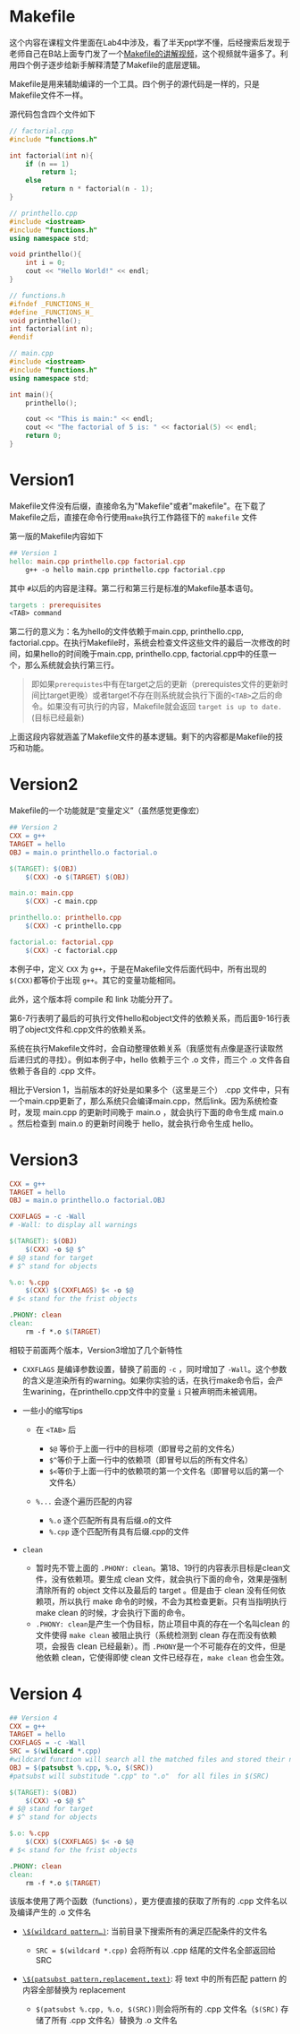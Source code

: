 # Makefile

这个内容在课程文件里面在Lab4中涉及，看了半天ppt学不懂，后经搜索后发现于老师自己在B站上面专门发了一个[Makefile的讲解视频](https://www.bilibili.com/video/BV188411L7d2/?spm_id_from=333.337.search-card.all.click&vd_source=e83f6243963f730d4d2994d23f588a9d)，这个视频就牛逼多了。利用四个例子逐步给新手解释清楚了Makefile的底层逻辑。

Makefile是用来辅助编译的一个工具。四个例子的源代码是一样的，只是Makefile文件不一样。

源代码包含四个文件如下

```cpp
// factorial.cpp
#include "functions.h"

int factorial(int n){
    if (n == 1)
        return 1;
    else
        return n * factorial(n - 1);
}
```

```cpp
// printhello.cpp
#include <iostream>
#include "functions.h"
using namespace std;

void printhello(){
    int i = 0;
    cout << "Hello World!" << endl;
}
```

```c
// functions.h
#ifndef _FUNCTIONS_H_
#define _FUNCTIONS_H_
void printhello();
int factorial(int n);
#endif
```

```cpp
// main.cpp
#include <iostream>
#include "functions.h"
using namespace std;

int main(){
    printhello();

    cout << "This is main:" << endl;
    cout << "The factorial of 5 is: " << factorial(5) << endl;
    return 0;
}
```

# Version1

Makefile文件没有后缀，直接命名为"Makefile"或者"makefile"。在下载了Makefile之后，直接在命令行使用`make`​执行工作路径下的 `makefile`​ 文件

第一版的Makefile内容如下

```Makefile
## Version 1
hello: main.cpp printhello.cpp factorial.cpp
	g++ -o hello main.cpp printhello.cpp factorial.cpp
```

其中 `#`​ 以后的内容是注释。第二行和第三行是标准的Makefile基本语句。

```Makefile
targets : prerequisites
<TAB> command
```

第二行的意义为：名为hello的文件依赖于main.cpp, printhello.cpp, factorial.cpp。在执行Makefile时，系统会检查文件这些文件的最后一次修改的时间，如果hello的时间晚于main.cpp, printhello.cpp, factorial.cpp中的任意一个，那么系统就会执行第三行。

> 即如果`prerequistes`​ 中有在target之后的更新（prerequistes文件的更新时间比target更晚）或者target不存在则系统就会执行下面的`<TAB>`​ 之后的命令。如果没有可执行的内容，Makefile就会返回 `target is up to date.`​(目标已经最新)

上面这段内容就涵盖了Makefile文件的基本逻辑。剩下的内容都是Makefile的技巧和功能。

# Version2

Makefile的一个功能就是“变量定义”（虽然感觉更像宏）

```Makefile
## Version 2
CXX = g++
TARGET = hello
OBJ = main.o printhello.o factorial.o

$(TARGET): $(OBJ)
	$(CXX) -o $(TARGET) $(OBJ)

main.o: main.cpp
	$(CXX) -c main.cpp

printhello.o: printhello.cpp
	$(CXX) -c printhello.cpp

factorial.o: factorial.cpp
	$(CXX) -c factorial.cpp
```

本例子中，定义 `CXX`​ 为 `g++`​ ，于是在Makefile文件后面代码中，所有出现的 `$(CXX)`​ 都等价于出现 `g++`​。其它的变量功能相同。

此外，这个版本将 compile 和 link 功能分开了。

第6-7行表明了最后的可执行文件hello和object文件的依赖关系，而后面9-16行表明了object文件和.cpp文件的依赖关系。

系统在执行Makefile文件时，会自动整理依赖关系（我感觉有点像是逐行读取然后递归式的寻找）。例如本例子中，hello 依赖于三个 .o 文件，而三个 .o 文件各自依赖于各自的 .cpp 文件。

相比于Version 1，当前版本的好处是如果多个（这里是三个） .cpp 文件中，只有一个main.cpp更新了，那么系统只会编译main.cpp，然后link。因为系统检查时，发现 main.cpp 的更新时间晚于 main.o ，就会执行下面的命令生成 main.o 。然后检查到 main.o 的更新时间晚于 hello，就会执行命令生成 hello。

# Version3

```Makefile
CXX = g++
TARGET = hello
OBJ = main.o printhello.o factorial.OBJ

CXXFLAGS = -c -Wall
# -Wall: to display all warnings

$(TARGET): $(OBJ)
	$(CXX) -o $@ $^
# $@ stand for target
# $^ stand for objects

%.o: %.cpp
	$(CXX) $(CXXFLAGS) $< -o $@
# $< stand for the frist objects

.PHONY: clean
clean:
	rm -f *.o $(TARGET)
```

相较于前面两个版本，Version3增加了几个新特性

* `CXXFLAGS`​ 是编译参数设置，替换了前面的 `-c`​ ，同时增加了 `-Wall`​ 。这个参数的含义是渲染所有的warning。如果你实验的话，在执行make命令后，会产生warining，在printhello.cpp文件中的变量 `i`​ 只被声明而未被调用。
* 一些小的缩写tips

  * 在 `<TAB>`​ 后

    * `$@`​ 等价于上面一行中的目标项（即冒号之前的文件名）
    * `$^`​ 等价于上面一行中的依赖项（即冒号以后的所有文件名）
    * `$<`​ 等价于上面一行中的依赖项的第一个文件名（即冒号以后的第一个文件名）
  * `%...`​ 会逐个遍历匹配的内容

    * `%.o`​ 逐个匹配所有具有后缀.o的文件
    * `%.cpp`​ 逐个匹配所有具有后缀.cpp的文件
* `clean`​

  * 暂时先不管上面的 `.PHONY: clean`​。第18、19行的内容表示目标是clean文件，没有依赖项。要生成 clean 文件，就会执行下面的命令，效果是强制清除所有的 object 文件以及最后的 target 。但是由于 clean 没有任何依赖项，所以执行 make 命令的时候，不会为其检查更新。只有当指明执行 make clean 的时候，才会执行下面的命令。
  * `.PHONY: clean`​ 是产生一个伪目标，防止项目中真的存在一个名叫clean 的文件使得 `make clean`​ 被阻止执行（系统检测到 clean 存在而没有依赖项，会报告 clean 已经最新）。而 `.PHONY`​ 是一个不可能存在的文件，但是他依赖 clean，它使得即使 clean 文件已经存在，`make clean`​ 也会生效。

# Version 4

```Makefile
## Version 4
CXX = g++
TARGET = hello
CXXFLAGS = -c -Wall
SRC = $(wildcard *.cpp) 
#wildcard function will search all the matched files and stored their name
OBJ = $(patsubst %.cpp, %.o, $(SRC))
#patsubst will substitude ".cpp" to ".o"  for all files in $(SRC)

$(TARGET): $(OBJ)
	$(CXX) -o $@ $^
# $@ stand for target
# $^ stand for objects

$.o: %.cpp
	$(CXX) $(CXXFLAGS) $< -o $@
# $< stand for the frist objects

.PHONY: clean
clean:
	rm -f *.o $(TARGET)
```

该版本使用了两个函数（functions），更方便直接的获取了所有的 .cpp 文件名以及编译产生的 .o 文件名

* [`\$(wildcard pattern…)`](https://www.gnu.org/software/make/manual/html_node/Wildcard-Function.html): 当前目录下搜索所有的满足匹配条件的文件名

  * `SRC = $(wildcard *.cpp)`​ 会将所有以 .cpp 结尾的文件名全部返回给 SRC
* [`\$(patsubst pattern,replacement,text)`](https://www.gnu.org/software/make/manual/html_node/Text-Functions.html): 将 text 中的所有匹配 pattern 的内容全部替换为 replacement 

  * `$(patsubst %.cpp, %.o, $(SRC))`​则会将所有的 .cpp 文件名（`$(SRC)`​ 存储了所有 .cpp 文件名）替换为 .o 文件名

‍
